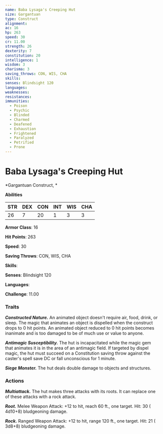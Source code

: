 ```yaml
---
name: Baba Lysaga's Creeping Hut
size: Gargantuan
type: Construct
alignment: 
ac: 16
hp: 263
speed: 30
cr: 11.00
strength: 26
dexterity: 7
constitution: 20
intelligence: 1
wisdom: 3
charisma: 3
saving_throws: CON, WIS, CHA
skills: 
senses: Blindsight 120
languages: 
weaknesses:
resistances:
immunities:
  - Poison
  - Psychic
  - Blinded
  - Charmed
  - Deafened
  - Exhaustion
  - Frightened
  - Paralyzed
  - Petrified
  - Prone
---
```


# Baba Lysaga's Creeping Hut

*Gargantuan Construct, *

**Abilities**

| STR | DEX | CON | INT | WIS | CHA |
| --- | --- | --- | --- | --- | --- |
| 26 | 7 | 20 | 1 | 3 | 3 |

**Armor Class**: 16

**Hit Points**: 263

**Speed**: 30

**Saving Throws**: CON, WIS, CHA

**Skills**: 

**Senses**: Blindsight 120

**Languages**: 

**Challenge**: 11.00


### Traits
***Constructed Nature.*** An animated object doesn't require air, food, drink, or sleep. The magic that animates an object is dispelled when the construct drops to 0 hit points. An animated object reduced to 0 hit points becomes inanimate and is too damaged to be of much use or value to anyone.

***Antimagic Susceptibility.*** The hut is incapacitated while the magic gem that animates it is in the area of an antimagic field. If targeted by dispel magic, the hut must succeed on a Constitution saving throw against the caster's spell save DC or fall unconscious for 1 minute.

***Siege Monster.*** The hut deals double damage to objects and structures.


### Actions
***Multiattack.*** The hut makes three attacks with its roots. It can replace one of these attacks with a rock attack.

***Root.*** Melee Weapon Attack:  +12 to hit, reach 60 ft., one target. Hit: 30 ( 4d10+8) bludgeoning damage.

***Rock.*** Ranged Weapon Attack:  +12 to hit, range 120 ft., one target. Hit: 21 ( 3d8+8) bludgeoning damage.

